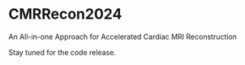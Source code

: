 # CMRRecon2024

An All-in-one Approach for Accelerated Cardiac MRI Reconstruction

Stay tuned for the code release.
